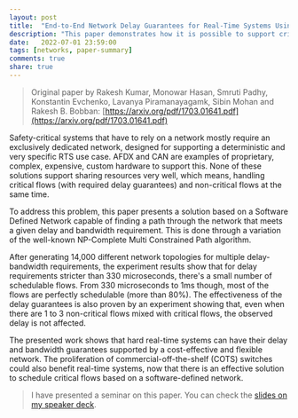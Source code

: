 ```yaml
---
layout: post
title:  "End-to-End Network Delay Guarantees for Real-Time Systems Using SDN"
description: "This paper demonstrates how it is possible to support critical network flows for Real-Time Systems in a Software Defined Network."
date:   2022-07-01 23:59:00
tags: [networks, paper-summary]
comments: true
share: true
---
```


> Original paper by Rakesh Kumar, Monowar Hasan, Smruti Padhy, Konstantin Evchenko, Lavanya Piramanayagamk, Sibin Mohan and Rakesh B. Bobban: [https://arxiv.org/pdf/1703.01641.pdf](https://arxiv.org/pdf/1703.01641.pdf)

Safety-critical systems that have to rely on a network mostly require an exclusively dedicated network, designed for supporting a deterministic and very specific RTS use case. AFDX and CAN are examples of proprietary, complex, expensive, custom hardware to support this. None of these solutions support sharing resources very well, which means, handling critical flows (with required delay guarantees) and non-critical flows at the same time.

To address this problem, this paper presents a solution based on a Software Defined Network capable of finding a path through the network that meets a given delay and bandwidth requirement. This is done through a variation of the well-known NP-Complete Multi Constrained Path algorithm.

After generating 14,000 different network topologies for multiple delay-bandwidth requirements, the experiment results show that for delay requirements stricter than 330 microseconds, there's a small number of schedulable flows. From 330 microseconds to 1ms though, most of the flows are perfectly schedulable (more than 80%). The effectiveness of the delay guarantees is also proven by an experiment showing that, even when there are 1 to 3 non-critical flows mixed with critical flows, the observed delay is not affected. 

The presented work shows that hard real-time systems can have their delay and bandwidth guarantees supported by a cost-effective and flexible network. The proliferation of commercial-off-the-shelf (COTS) switches could also benefit real-time systems, now that there is an effective solution to schedule critical flows based on a software-defined network.

> I have presented a seminar on this paper. You can check the [slides on my speaker deck](https://speakerdeck.com/andreybleme/end-to-end-network-delay-guarantees-for-real-time-systems-using-sdn).
